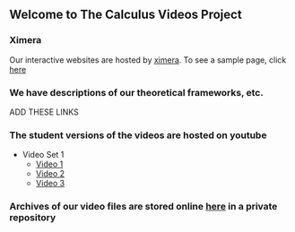 ## Welcome to The Calculus Videos Project

### Ximera
Our interactive websites are hosted by [ximera](http://ximera.osu.edu). To see a sample page, click [here](http://ximera.osu.edu/calcvids/sample)

### We have descriptions of our theoretical frameworks, etc.
ADD THESE LINKS

### The student versions of the videos are hosted on youtube
- Video Set 1
  - [Video 1](https://youtu.be/2WMTfhhgVyM)
  - [Video 2](https://youtu.be/nAsB_lLY8Jw)
  - [Video 3](https://youtu.be/8A6wMrvauRA)

### Archives of our video files are stored online [here](http://github.com/mthomas7/CaViAr) in a private repository